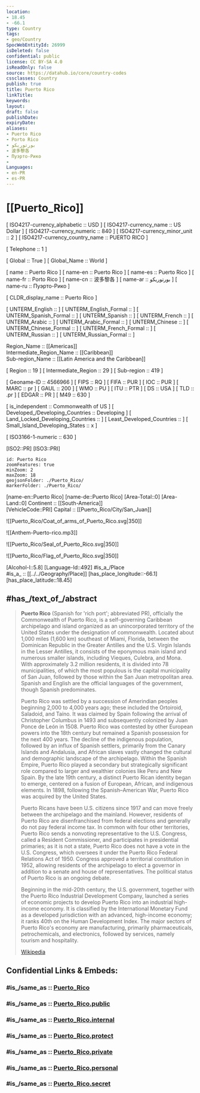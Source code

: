 ```yaml
---
location:
- 18.45
- -66.1
type: Country
tags:
- geo/Country
SpocWebEntityId: 26999
isDeleted: false
confidential: public
license: CC BY-SA 4.0
isReadOnly: false
source: https://datahub.io/core/country-codes
cssclasses: Country
publish: true
title: Puerto Rico
linkTitle: 
keywords: 
layout: 
draft: false
publishDate: 
expiryDate: 
aliases:
- Puerto Rico
- Porto Rico
- بورتوريكو
- 波多黎各
- Пуэрто-Рико
- 
Languages:
- en-PR
- es-PR
---
```


# [[Puerto_Rico]] 

[	ISO4217-currency_alphabetic	 :: USD ] 
[	ISO4217-currency_name	 :: US Dollar ] 
[	ISO4217-currency_numeric	 :: 840 ] 
[	ISO4217-currency_minor_unit	 :: 2 ] 
[	ISO4217-currency_country_name	 :: PUERTO RICO ] 

[	Telephone	 :: 1 ] 

[	Global	 :: True ] 
[	Global_Name	 :: World ] 

[	name	 :: Puerto Rico ] 
[	name-en	 :: Puerto Rico ] 
[	name-es	 :: Puerto Rico ] 
[	name-fr	 :: Porto Rico ] 
[	name-cn	 :: 波多黎各 ] 
[	name-ar	 :: بورتوريكو ] 
[	name-ru	 :: Пуэрто-Рико ] 

[	CLDR_display_name	 :: Puerto Rico ] 

[	UNTERM_English	 ::  ] 
[	UNTERM_English_Formal	 ::  ] 
[	UNTERM_Spanish_Formal	 ::  ] 
[	UNTERM_Spanish	 ::  ] 
[	UNTERM_French	 ::  ] 
[	UNTERM_Arabic	 ::  ] 
[	UNTERM_Arabic_Formal	 ::  ] 
[	UNTERM_Chinese	 ::  ] 
[	UNTERM_Chinese_Formal	 ::  ] 
[	UNTERM_French_Formal	 ::  ] 
[	UNTERM_Russian	 ::  ] 
[	UNTERM_Russian_Formal	 ::  ] 

Region_Name ::  [[Americas]]  
Intermediate_Region_Name ::  [[Caribbean]]  
Sub-region_Name ::  [[Latin America and the Caribbean]] 

[	Region	 :: 19 ] 
[	Intermediate_Region	 :: 29 ] 
[	Sub-region	 :: 419 ] 

[	Geoname-ID	 :: 4566966 ] 
[	FIPS	 :: RQ ] 
[	FIFA	 :: PUR ] 
[	IOC	 :: PUR ] 
[	MARC	 :: pr ] 
[	GAUL	 :: 200 ] 
[	WMO	 :: PU ] 
[	ITU	 :: PTR ] 
[	DS	 :: USA ] 
[	TLD	 :: .pr ] 
[	EDGAR	 :: PR ] 
[	M49	 :: 630 ] 

[	is_independent	 :: Commonwealth of US ] 
[	Developed_/Developing_Countries	 :: Developing ] 
[	Land_Locked_Developing_Countries	 ::  ] 
[	Least_Developed_Countries	 ::  ] 
[	Small_Island_Developing_States	 :: x ] 

[	ISO3166-1-numeric	 :: 630 ] 



[ISO2::PR] 
[ISO3::PRI] 

```leaflet
id: Puerto Rico
zoomFeatures: true 
minZoom: 2 
maxZoom: 18
geojsonFolder: ./Puerto_Rico/
markerFolder: ./Puerto_Rico/
```

[name-en::Puerto Rico] 
[name-de::Puerto Rico] 
[Area-Total::0] 
[Area-Land::0] 
Continent :: [[South-America]]  
[VehicleCode::PRI] 
Capital :: [[Puerto_Rico/City/San_Juan]]  

![[Puerto_Rico/Coat_of_arms_of_Puerto_Rico.svg|350]] 

![[Anthem-Puerto-rico.mp3]] 

![[Puerto_Rico/Seal_of_Puerto_Rico.svg|350]] 

![[Puerto_Rico/Flag_of_Puerto_Rico.svg|350]] 

[Alcohol-l::5.8] 
[Language-Id::492] 
#is_a_/Place  
#is_a_ :: [[../../Geography/Place]] 
[has_place_longitude::-66.1] 
[has_place_latitude::18.45] 


## #has_/text_of_/abstract 

> **Puerto Rico** (Spanish for 'rich port'; abbreviated PR), officially the Commonwealth of Puerto Rico, is a self-governing Caribbean archipelago and island organized as an unincorporated territory of the United States under the designation of commonwealth. Located about 1,000 miles (1,600 km) southeast of Miami, Florida, between the Dominican Republic in the Greater Antilles and the U.S. Virgin Islands in the Lesser Antilles, it consists of the eponymous main island and numerous smaller islands, including Vieques, Culebra, and Mona. With approximately 3.2 million residents, it is divided into 78 municipalities, of which the most populous is the capital municipality of San Juan, followed by those within the San Juan metropolitan area. Spanish and English are the official languages of the government, though Spanish predominates.
>
> Puerto Rico was settled by a succession of Amerindian peoples beginning 2,000 to 4,000 years ago; these included the Ortoiroid, Saladoid, and Taíno. It was claimed by Spain following the arrival of Christopher Columbus in 1493 and subsequently colonized by Juan Ponce de León in 1508. Puerto Rico was contested by other European powers into the 18th century but remained a Spanish possession for the next 400 years. The decline of the indigenous population, followed by an influx of Spanish settlers, primarily from the Canary Islands and Andalusia, and African slaves vastly changed the cultural and demographic landscape of the archipelago. Within the Spanish Empire, Puerto Rico played a secondary but strategically significant role compared to larger and wealthier colonies like Peru and New Spain. By the late 19th century, a distinct Puerto Rican identity began to emerge, centered on a fusion of European, African, and indigenous elements. In 1898, following the Spanish–American War, Puerto Rico was acquired by the United States.
>
> Puerto Ricans have been U.S. citizens since 1917 and can move freely between the archipelago and the mainland. However, residents of Puerto Rico are disenfranchised from federal elections and generally do not pay federal income tax. In common with four other territories, Puerto Rico sends a nonvoting representative to the U.S. Congress, called a Resident Commissioner, and participates in presidential primaries; as it is not a state, Puerto Rico does not have a vote in the U.S. Congress, which oversees it under the Puerto Rico Federal Relations Act of 1950. Congress approved a territorial constitution in 1952, allowing residents of the archipelago to elect a governor in addition to a senate and house of representatives. The political status of Puerto Rico is an ongoing debate.
>
> Beginning in the mid-20th century, the U.S. government, together with the Puerto Rico Industrial Development Company, launched a series of economic projects to develop Puerto Rico into an industrial high-income economy. It is classified by the International Monetary Fund as a developed jurisdiction with an advanced, high-income economy; it ranks 40th on the Human Development Index. The major sectors of Puerto Rico's economy are manufacturing, primarily pharmaceuticals, petrochemicals, and electronics, followed by services, namely tourism and hospitality.
>
> [Wikipedia](https://en.wikipedia.org/wiki/Puerto%20Rico)


## Confidential Links & Embeds: 

### #is_/same_as :: [Puerto_Rico](/_Standards/Earth/Continent/America~Caribbean/Puerto_Rico.md) 

### #is_/same_as :: [Puerto_Rico.public](/_public/Earth/Continent/America~Caribbean/Puerto_Rico.public.md) 

### #is_/same_as :: [Puerto_Rico.internal](/_internal/Earth/Continent/America~Caribbean/Puerto_Rico.internal.md) 

### #is_/same_as :: [Puerto_Rico.protect](/_protect/Earth/Continent/America~Caribbean/Puerto_Rico.protect.md) 

### #is_/same_as :: [Puerto_Rico.private](/_private/Earth/Continent/America~Caribbean/Puerto_Rico.private.md) 

### #is_/same_as :: [Puerto_Rico.personal](/_personal/Earth/Continent/America~Caribbean/Puerto_Rico.personal.md) 

### #is_/same_as :: [Puerto_Rico.secret](/_secret/Earth/Continent/America~Caribbean/Puerto_Rico.secret.md)

